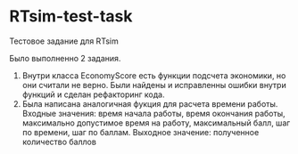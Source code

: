 # RTsim-test-task
Тестовое задание для RTsim

Было выполненно 2 задания.
1) Внутри класса EconomyScore есть функции подсчета экономики, но они считали не верно. Были найдены и исправленны ошибки внутри функций и сделан рефакторинг кода.
2) Была написана аналогичная фукция для расчета времени работы. Входные значения: время начала работы, время окончания работы, максимально допустимое время на работу, максимальный балл, шаг по времени, шаг по баллам. Выходное значение: полученное количество баллов
